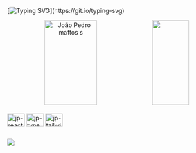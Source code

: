 

<!--
**LucasP1nheiro/LucasP1nheiro** is a ✨ _special_ ✨ repository because its `README.md` (this file) appears on your GitHub profile.

Here are some ideas to get you started:

- 🔭 I’m currently working on ...
- 🌱 I’m currently learning ...
- 👯 I’m looking to collaborate on ...
- 🤔 I’m looking for help with ...
- 💬 Ask me about ...
- 📫 How to reach me: ...
- 😄 Pronouns: ...
- ⚡ Fun fact: ...
-->


[![Typing SVG](https://readme-typing-svg.herokuapp.com?font=Fira+Code&size=32&pause=1000&color=c2740e&center=true&width=1000&lines=Hello%2C+my+name+is+Lucas+Pinheiro;I'm+a+frontend+developmer;Feel+free+to+contact+me!)](https://git.io/typing-svg)

<div align="center">  
  <img width="49%" height="195px" src="https://github-readme-stats.vercel.app/api?username=LucasP1nheiro&show_icons=true&count_private=true&hide_border=true&title_color=c2740e&icon_color=c2740e&text_color=91b9e3&bg_color=0d1117&theme=dark" alt="João Pedro mattos s" /> 
  <img width="41%" height="195px" src="https://github-readme-stats.vercel.app/api/top-langs/?username=LucasP1nheiro&layout=compact&hide_border=true&title_color=c2740e&text_color=91b9e3&bg_color=0d1117" />
</div>

<div style="display: inline_block"><br>
  <img align="center" alt="jp-react" height="30" width="40" src="https://cdn.jsdelivr.net/gh/devicons/devicon/icons/react/react-original.svg">
  <img align="center" alt="jp-typescript" height="30" width="40" src="https://cdn.jsdelivr.net/gh/devicons/devicon/icons/typescript/typescript-original.svg">
  <img align="center" alt="jp-tailwind" height="30" width="40" src="https://cdn.jsdelivr.net/gh/devicons/devicon/icons/tailwindcss/tailwindcss-plain.svg">
</div>

##

<div>
<a href = "mailto:lps1704@gmail.com"><img src="https://img.shields.io/badge/-Gmail-%23333?style=for-the-badge&logo=gmail&logoColor=white" target="_blank"></a>
</div>
